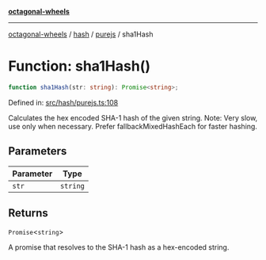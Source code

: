 [**octagonal-wheels**](../../../README.md)

***

[octagonal-wheels](../../../modules.md) / [hash](../../README.md) / [purejs](../README.md) / sha1Hash

# Function: sha1Hash()

```ts
function sha1Hash(str: string): Promise<string>;
```

Defined in: [src/hash/purejs.ts:108](https://github.com/vrtmrz/octagonal-wheels/blob/main/src/hash/purejs.ts#L108)

Calculates the hex encoded SHA-1 hash of the given string.
Note: Very slow, use only when necessary. Prefer fallbackMixedHashEach for faster hashing.

## Parameters

| Parameter | Type |
| ------ | ------ |
| `str` | `string` |

## Returns

`Promise`\<`string`\>

A promise that resolves to the SHA-1 hash as a hex-encoded string.
